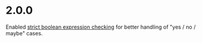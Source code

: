 # 2.0.0

Enabled [strict boolean expression checking](https://github.com/typescript-eslint/typescript-eslint/blob/master/packages/eslint-plugin/docs/rules/strict-boolean-expressions.md) for better handling of "yes / no / maybe" cases.